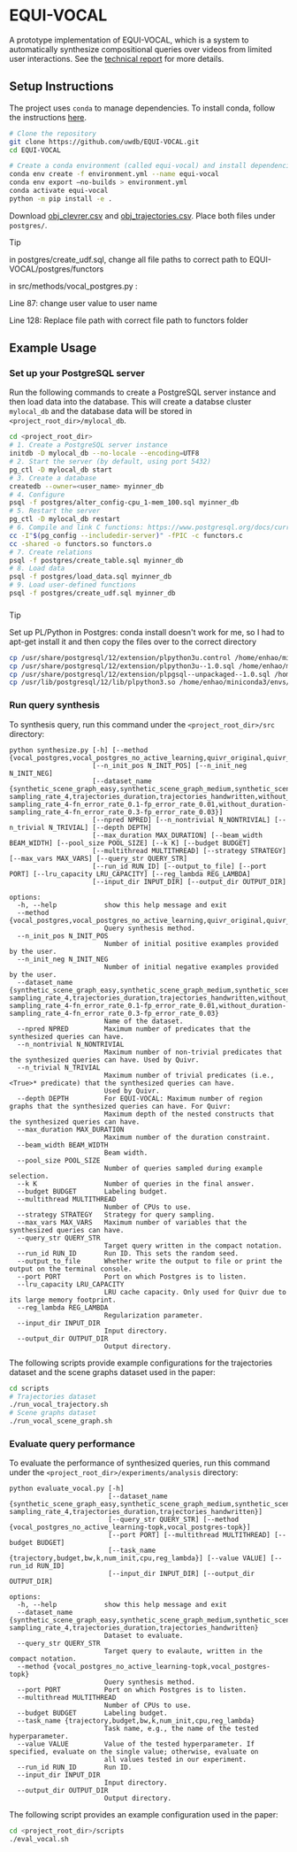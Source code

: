 # EQUI-VOCAL

A prototype implementation of EQUI-VOCAL, which is a system to automatically synthesize compositional queries over videos from limited user interactions. See the [technical report](https://arxiv.org/abs/2301.00929) for more details.

## Setup Instructions

The project uses `conda` to manage dependencies. To install conda, follow the instructions [here](https://docs.conda.io/projects/conda/en/latest/user-guide/install/).

```sh
# Clone the repository
git clone https://github.com/uwdb/EQUI-VOCAL.git
cd EQUI-VOCAL

# Create a conda environment (called equi-vocal) and install dependencies
conda env create -f environment.yml --name equi-vocal
conda env export –no-builds > environment.yml
conda activate equi-vocal
python -m pip install -e .
```

Download [obj_clevrer.csv](https://drive.google.com/file/d/1XdlEJRmQTUAvywUiPAduXJKPt0MzTVh5/view?usp=drive_link) and [obj_trajectories.csv](https://drive.google.com/file/d/1BoL6VXN8Ltn_f5zzfslk9gaGDfJzX7kw/view?usp=sharing). Place both files under `postgres/`.

> [!TIP]
> in postgres/create_udf.sql, change all file paths to correct path to EQUI-VOCAL/postgres/functors
>
> in src/methods/vocal_postgres.py :
>
> Line 87: change user value to user name
>
> Line 128: Replace file path with correct file path to functors folder

## Example Usage

### Set up your PostgreSQL server
Run the following commands to create a PostgreSQL server instance and then load data into the database. This will create a databse cluster `mylocal_db` and the database data will be stored in `<project_root_dir>/mylocal_db`.

```sh
cd <project_root_dir>
# 1. Create a PostgreSQL server instance
initdb -D mylocal_db --no-locale --encoding=UTF8
# 2. Start the server (by default, using port 5432)
pg_ctl -D mylocal_db start
# 3. Create a database
createdb --owner=<user_name> myinner_db
# 4. Configure
psql -f postgres/alter_config-cpu_1-mem_100.sql myinner_db
# 5. Restart the server
pg_ctl -D mylocal_db restart
# 6. Compile and link C functions: https://www.postgresql.org/docs/current/xfunc-c.html#DFUNC
cc -I"$(pg_config --includedir-server)" -fPIC -c functors.c
cc -shared -o functors.so functors.o
# 7. Create relations
psql -f postgres/create_table.sql myinner_db
# 8. Load data
psql -f postgres/load_data.sql myinner_db
# 9. Load user-defined functions
psql -f postgres/create_udf.sql myinner_db
```

###
> [!TIP]
> Set up PL/Python in Postgres:
> conda install doesn't work for me, so I had to apt-get install it and then copy the files over to the correct directory
> ```sh
> cp /usr/share/postgresql/12/extension/plpython3u.control /home/enhao/miniconda3/envs/equi-vocal/share/extension/
> cp /usr/share/postgresql/12/extension/plpython3u--1.0.sql /home/enhao/miniconda3/envs/equi-vocal/share/extension/
> cp /usr/share/postgresql/12/extension/plpgsql--unpackaged--1.0.sql /home/enhao/miniconda3/envs/equi-vocal/share/extension/
> cp /usr/lib/postgresql/12/lib/plpython3.so /home/enhao/miniconda3/envs/equi-vocal/lib/
> ```

### Run query synthesis
To synthesis query, run this command under the `<project_root_dir>/src` directory:

```buildoutcfg
python synthesize.py [-h] [--method {vocal_postgres,vocal_postgres_no_active_learning,quivr_original,quivr_original_no_kleene}]
                     [--n_init_pos N_INIT_POS] [--n_init_neg N_INIT_NEG]
                     [--dataset_name {synthetic_scene_graph_easy,synthetic_scene_graph_medium,synthetic_scene_graph_hard,without_duration-sampling_rate_4,trajectories_duration,trajectories_handwritten,without_duration-sampling_rate_4-fn_error_rate_0.1-fp_error_rate_0.01,without_duration-sampling_rate_4-fn_error_rate_0.3-fp_error_rate_0.03}]
                     [--npred NPRED] [--n_nontrivial N_NONTRIVIAL] [--n_trivial N_TRIVIAL] [--depth DEPTH]
                     [--max_duration MAX_DURATION] [--beam_width BEAM_WIDTH] [--pool_size POOL_SIZE] [--k K] [--budget BUDGET]
                     [--multithread MULTITHREAD] [--strategy STRATEGY] [--max_vars MAX_VARS] [--query_str QUERY_STR]
                     [--run_id RUN_ID] [--output_to_file] [--port PORT] [--lru_capacity LRU_CAPACITY] [--reg_lambda REG_LAMBDA]
                     [--input_dir INPUT_DIR] [--output_dir OUTPUT_DIR]

options:
  -h, --help            show this help message and exit
  --method {vocal_postgres,vocal_postgres_no_active_learning,quivr_original,quivr_original_no_kleene}
                        Query synthesis method.
  --n_init_pos N_INIT_POS
                        Number of initial positive examples provided by the user.
  --n_init_neg N_INIT_NEG
                        Number of initial negative examples provided by the user.
  --dataset_name {synthetic_scene_graph_easy,synthetic_scene_graph_medium,synthetic_scene_graph_hard,without_duration-sampling_rate_4,trajectories_duration,trajectories_handwritten,without_duration-sampling_rate_4-fn_error_rate_0.1-fp_error_rate_0.01,without_duration-sampling_rate_4-fn_error_rate_0.3-fp_error_rate_0.03}
                        Name of the dataset.
  --npred NPRED         Maximum number of predicates that the synthesized queries can have.
  --n_nontrivial N_NONTRIVIAL
                        Maximum number of non-trivial predicates that the synthesized queries can have. Used by Quivr.
  --n_trivial N_TRIVIAL
                        Maximum number of trivial predicates (i.e., <True>* predicate) that the synthesized queries can have.
                        Used by Quivr.
  --depth DEPTH         For EQUI-VOCAL: Maximum number of region graphs that the synthesized queries can have. For Quivr:
                        Maximum depth of the nested constructs that the synthesized queries can have.
  --max_duration MAX_DURATION
                        Maximum number of the duration constraint.
  --beam_width BEAM_WIDTH
                        Beam width.
  --pool_size POOL_SIZE
                        Number of queries sampled during example selection.
  --k K                 Number of queries in the final answer.
  --budget BUDGET       Labeling budget.
  --multithread MULTITHREAD
                        Number of CPUs to use.
  --strategy STRATEGY   Strategy for query sampling.
  --max_vars MAX_VARS   Maximum number of variables that the synthesized queries can have.
  --query_str QUERY_STR
                        Target query written in the compact notation.
  --run_id RUN_ID       Run ID. This sets the random seed.
  --output_to_file      Whether write the output to file or print the output on the terminal console.
  --port PORT           Port on which Postgres is to listen.
  --lru_capacity LRU_CAPACITY
                        LRU cache capacity. Only used for Quivr due to its large memory footprint.
  --reg_lambda REG_LAMBDA
                        Regularization parameter.
  --input_dir INPUT_DIR
                        Input directory.
  --output_dir OUTPUT_DIR
                        Output directory.
```

The following scripts provide example configurations for the trajectories dataset and the scene graphs dataset used in the paper:

```sh
cd scripts
# Trajectories dataset
./run_vocal_trajectory.sh
# Scene graphs dataset
./run_vocal_scene_graph.sh
```

### Evaluate query performance
To evaluate the performance of synthesized queries, run this command under the `<project_root_dir>/experiments/analysis` directory:
```buildoutcfg
python evaluate_vocal.py [-h]
                         [--dataset_name {synthetic_scene_graph_easy,synthetic_scene_graph_medium,synthetic_scene_graph_hard,without_duration-sampling_rate_4,trajectories_duration,trajectories_handwritten}]
                         [--query_str QUERY_STR] [--method {vocal_postgres_no_active_learning-topk,vocal_postgres-topk}]
                         [--port PORT] [--multithread MULTITHREAD] [--budget BUDGET]
                         [--task_name {trajectory,budget,bw,k,num_init,cpu,reg_lambda}] [--value VALUE] [--run_id RUN_ID]
                         [--input_dir INPUT_DIR] [--output_dir OUTPUT_DIR]

options:
  -h, --help            show this help message and exit
  --dataset_name {synthetic_scene_graph_easy,synthetic_scene_graph_medium,synthetic_scene_graph_hard,without_duration-sampling_rate_4,trajectories_duration,trajectories_handwritten}
                        Dataset to evaluate.
  --query_str QUERY_STR
                        Target query to evalaute, written in the compact notation.
  --method {vocal_postgres_no_active_learning-topk,vocal_postgres-topk}
                        Query synthesis method.
  --port PORT           Port on which Postgres is to listen.
  --multithread MULTITHREAD
                        Number of CPUs to use.
  --budget BUDGET       Labeling budget.
  --task_name {trajectory,budget,bw,k,num_init,cpu,reg_lambda}
                        Task name, e.g., the name of the tested hyperparameter.
  --value VALUE         Value of the tested hyperparameter. If specified, evaluate on the single value; otherwise, evaluate on
                        all values tested in our experiment.
  --run_id RUN_ID       Run ID.
  --input_dir INPUT_DIR
                        Input directory.
  --output_dir OUTPUT_DIR
                        Output directory.
```
The following script provides an example configuration used in the paper:
```sh
cd <project_root_dir>/scripts
./eval_vocal.sh
```